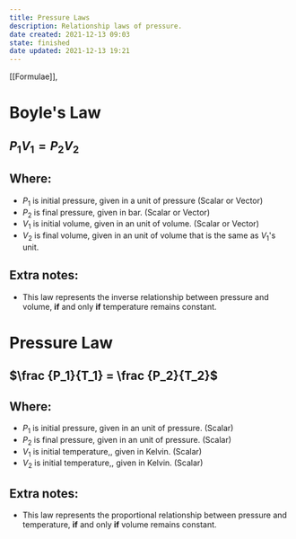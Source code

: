 ```yaml
---
title: Pressure Laws
description: Relationship laws of pressure.
date created: 2021-12-13 09:03
state: finished
date updated: 2021-12-13 19:21
---
```


[[Formulae]],

# Boyle's Law

## $P_1 V_1 = P_2 V_2$

## Where:

- $P_1$ is initial pressure, given in a unit of pressure (Scalar or Vector)
- $P_2$ is final pressure, given in bar. (Scalar or Vector)
- $V_1$ is initial volume, given in an unit of volume. (Scalar or Vector)
- $V_2$ is final volume, given in an unit of volume that is the same as $V_1$'s unit.

## Extra notes:

- This law represents the inverse relationship between pressure and volume, **if** and only **if** temperature remains constant.

# Pressure Law

## $\frac {P_1}{T_1} = \frac {P_2}{T_2}$

## Where:

- $P_1$ is initial pressure, given in an unit of pressure. (Scalar)
- $P_2$ is final pressure, given in an unit of pressure. (Scalar)
- $V_1$ is initial temperature,, given in Kelvin. (Scalar)
- $V_2$ is initial temperature,, given in Kelvin. (Scalar)

## Extra notes:

- This law represents the proportional relationship between pressure and temperature, **if** and only **if** volume remains constant.
